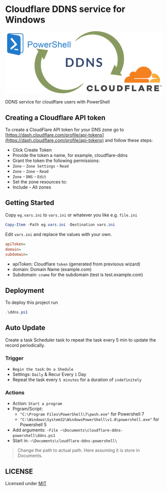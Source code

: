 # Cloudflare DDNS service for Windows

![cloudflare-ddns](img/ddns_cloudflare_powershell.png)

DDNS service for cloudflare users with PowerShell

## Creating a Cloudflare API token

To create a CloudFlare API token for your DNS zone go to [https://dash.cloudflare.com/profile/api-tokens](https://dash.cloudflare.com/profile/api-tokens) and follow these steps:

* Click Create Token
* Provide the token a name, for example, cloudflare-ddns
* Grant the token the following permissions:
* `Zone` - `Zone Settings` - `Read`
* `Zone` - `Zone` - `Read`
* `Zone` - `DNS` - `Edit`
* Set the zone resources to:
* Include - All zones

## Getting Started

Copy `eg.vars.ini` to `vars.ini` or whatever you like e.g. `file.ini`

```powershell
Copy-Item -Path eg.vars.ini -Destination vars.ini
```

Edit `vars.ini` and replace the values with your own.

```ini
apiToken=
domain=      
subdomain=
```

* apiToken: Cloudflare `token` (generated from previsous wizard)
* domain: Domain Name (example.com)
* Subdomain: `cname` for the subdomain (test is test.example.com)

## Deployment

To deploy this project run

```powershell
.\ddns.ps1
```

## Auto Update

Create a task Scheduler task to repeat the task every 5 min to update the record periodically.

### Trigger

* `Begin the task`: `On a Shedule`
* Settings: `Daily` & Recur Every `1` Day
* Repeat the task every `5 minutes` for a duration of `indefinitely`

### Actions

* Action: `Start a program`
* Prgram/Script:
  * `"C:\Program Files\PowerShell\7\pwsh.exe"` for Powershell 7
  * `"C:\Windows\System32\WindowsPowerShell\v1.0\powershell.exe"` for Powershell 5
* Add arguments: `-File ~\Documents\cloudflare-ddns-powershell\ddns.ps1`
* Start in: `~\Documents\cloudflare-ddns-powershell\`

> Change the path to actual path. Here assuming it is store in Documents.

## LICENSE

Licensed under [MIT](/LICENSE)
